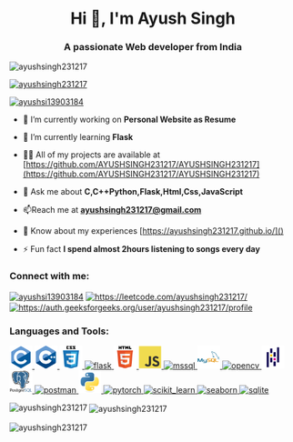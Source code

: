 <h1 align="center">Hi 👋, I'm Ayush Singh</h1>
<h3 align="center">A passionate Web developer from India</h3>

<p align="left"> <img src="https://komarev.com/ghpvc/?username=ayushsingh231217&label=Profile%20views&color=0e75b6&style=flat" alt="ayushsingh231217" /> </p>

<p align="left"> <a href="https://github.com/ryo-ma/github-profile-trophy"><img src="https://github-profile-trophy.vercel.app/?username=ayushsingh231217" alt="ayushsingh231217" /></a> </p>

<p align="left"> <a href="https://twitter.com/ayushsi13903184" target="blank"><img src="https://img.shields.io/twitter/follow/ayushsi13903184?logo=twitter&style=for-the-badge" alt="ayushsi13903184" /></a> </p>

- 🔭 I’m currently working on **Personal Website as Resume**

- 🌱 I’m currently learning **Flask**

- 👨‍💻 All of my projects are available at [https://github.com/AYUSHSINGH231217/AYUSHSINGH231217](https://github.com/AYUSHSINGH231217/AYUSHSINGH231217)

- 💬 Ask me about **C,C++Python,Flask,Html,Css,JavaScript**

- 📫Reach me at **ayushsingh231217@gmail.com**

- 📄 Know about my experiences [https://ayushsingh231217.github.io/]()

- ⚡ Fun fact **I spend almost 2hours listening to songs every day**

<h3 align="left">Connect with me:</h3>
<p align="left">
<a href="https://twitter.com/ayushsi13903184" target="blank"><img align="center" src="https://raw.githubusercontent.com/rahuldkjain/github-profile-readme-generator/master/src/images/icons/Social/twitter.svg" alt="ayushsi13903184" height="30" width="40" /></a>
<a href="https://www.leetcode.com/https://leetcode.com/ayushsingh231217/" target="blank"><img align="center" src="https://raw.githubusercontent.com/rahuldkjain/github-profile-readme-generator/master/src/images/icons/Social/leet-code.svg" alt="https://leetcode.com/ayushsingh231217/" height="30" width="40" /></a>
<a href="https://auth.geeksforgeeks.org/user/https://auth.geeksforgeeks.org/user/ayushsingh231217/profile" target="blank"><img align="center" src="https://raw.githubusercontent.com/rahuldkjain/github-profile-readme-generator/master/src/images/icons/Social/geeks-for-geeks.svg" alt="https://auth.geeksforgeeks.org/user/ayushsingh231217/profile" height="30" width="40" /></a>
</p>

<h3 align="left">Languages and Tools:</h3>
<p align="left"> <a href="https://www.cprogramming.com/" target="_blank" rel="noreferrer"> <img src="https://raw.githubusercontent.com/devicons/devicon/master/icons/c/c-original.svg" alt="c" width="40" height="40"/> </a> <a href="https://www.w3schools.com/cpp/" target="_blank" rel="noreferrer"> <img src="https://raw.githubusercontent.com/devicons/devicon/master/icons/cplusplus/cplusplus-original.svg" alt="cplusplus" width="40" height="40"/> </a> <a href="https://www.w3schools.com/css/" target="_blank" rel="noreferrer"> <img src="https://raw.githubusercontent.com/devicons/devicon/master/icons/css3/css3-original-wordmark.svg" alt="css3" width="40" height="40"/> </a> <a href="https://flask.palletsprojects.com/" target="_blank" rel="noreferrer"> <img src="https://www.vectorlogo.zone/logos/pocoo_flask/pocoo_flask-icon.svg" alt="flask" width="40" height="40"/> </a> <a href="https://www.w3.org/html/" target="_blank" rel="noreferrer"> <img src="https://raw.githubusercontent.com/devicons/devicon/master/icons/html5/html5-original-wordmark.svg" alt="html5" width="40" height="40"/> </a> <a href="https://developer.mozilla.org/en-US/docs/Web/JavaScript" target="_blank" rel="noreferrer"> <img src="https://raw.githubusercontent.com/devicons/devicon/master/icons/javascript/javascript-original.svg" alt="javascript" width="40" height="40"/> </a> <a href="https://www.microsoft.com/en-us/sql-server" target="_blank" rel="noreferrer"> <img src="https://www.svgrepo.com/show/303229/microsoft-sql-server-logo.svg" alt="mssql" width="40" height="40"/> </a> <a href="https://www.mysql.com/" target="_blank" rel="noreferrer"> <img src="https://raw.githubusercontent.com/devicons/devicon/master/icons/mysql/mysql-original-wordmark.svg" alt="mysql" width="40" height="40"/> </a> <a href="https://opencv.org/" target="_blank" rel="noreferrer"> <img src="https://www.vectorlogo.zone/logos/opencv/opencv-icon.svg" alt="opencv" width="40" height="40"/> </a> <a href="https://pandas.pydata.org/" target="_blank" rel="noreferrer"> <img src="https://raw.githubusercontent.com/devicons/devicon/2ae2a900d2f041da66e950e4d48052658d850630/icons/pandas/pandas-original.svg" alt="pandas" width="40" height="40"/> </a> <a href="https://www.postgresql.org" target="_blank" rel="noreferrer"> <img src="https://raw.githubusercontent.com/devicons/devicon/master/icons/postgresql/postgresql-original-wordmark.svg" alt="postgresql" width="40" height="40"/> </a> <a href="https://postman.com" target="_blank" rel="noreferrer"> <img src="https://www.vectorlogo.zone/logos/getpostman/getpostman-icon.svg" alt="postman" width="40" height="40"/> </a> <a href="https://www.python.org" target="_blank" rel="noreferrer"> <img src="https://raw.githubusercontent.com/devicons/devicon/master/icons/python/python-original.svg" alt="python" width="40" height="40"/> </a> <a href="https://pytorch.org/" target="_blank" rel="noreferrer"> <img src="https://www.vectorlogo.zone/logos/pytorch/pytorch-icon.svg" alt="pytorch" width="40" height="40"/> </a> <a href="https://scikit-learn.org/" target="_blank" rel="noreferrer"> <img src="https://upload.wikimedia.org/wikipedia/commons/0/05/Scikit_learn_logo_small.svg" alt="scikit_learn" width="40" height="40"/> </a> <a href="https://seaborn.pydata.org/" target="_blank" rel="noreferrer"> <img src="https://seaborn.pydata.org/_images/logo-mark-lightbg.svg" alt="seaborn" width="40" height="40"/> </a> <a href="https://www.sqlite.org/" target="_blank" rel="noreferrer"> <img src="https://www.vectorlogo.zone/logos/sqlite/sqlite-icon.svg" alt="sqlite" width="40" height="40"/> </a> </p>

<p><img align="left" src="https://github-readme-stats.vercel.app/api/top-langs?username=ayushsingh231217&show_icons=true&locale=en&layout=compact" alt="ayushsingh231217" /></p>

<p>&nbsp;<img align="center" src="https://github-readme-stats.vercel.app/api?username=ayushsingh231217&show_icons=true&locale=en" alt="ayushsingh231217" /></p>

<p><img align="center" src="https://github-readme-streak-stats.herokuapp.com/?user=ayushsingh231217&" alt="ayushsingh231217" /></p>
